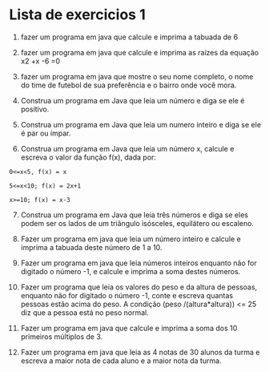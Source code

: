 # Lista de exercicios 1

1) fazer um programa em java que calcule e imprima a tabuada de 6

2) fazer um programa em java que calcule e imprima as raízes da equação x2 +x -6 =0

3) fazer um programa em java que mostre o seu nome completo, o nome do time de futebol de sua preferência e o bairro onde você mora.

4) Construa um programa em Java que leia um número e diga se ele é positivo.

5) Construa um programa em Java que leia um numero inteiro e diga se ele é par ou ímpar.

6) Construa um programa em Java que leia um número x, calcule e escreva o valor da função f(x), dada por:

```text
0<=x<5, f(x) = x

5<=x<10; f(x) = 2x+1

x>=10; f(x) = x-3
```

7) Construa um programa em Java que leia três números e diga se eles podem ser os lados de um triângulo isósceles, equilátero ou escaleno.

8) Fazer um programa em java que leia um número inteiro e calcule e imprima a tabuada deste número de 1 a 10.

9) Fazer um programa em java que leia números inteiros enquanto não for digitado o número -1, e calcule e imprima a soma destes números.

10) Fazer um programa que leia os valores do peso e da altura de pessoas, enquanto não for digitado o número -1, conte e escreva quantas pessoas estão acima do peso. A condição (peso /(altura*altura)) <= 25 diz que a pessoa está no peso normal.

11) Fazer um programa em java que calcule e imprima a soma dos 10 primeiros múltiplos de 3.

12) Fazer um programa em java que leia as 4 notas de 30 alunos da turma e escreva a maior nota de cada aluno e a maior nota da turma.
